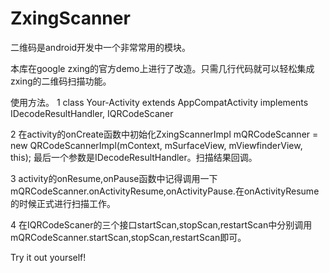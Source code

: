 # ZxingScanner
二维码是android开发中一个非常常用的模块。

本库在google zxing的官方demo上进行了改造。只需几行代码就可以轻松集成zxing的二维码扫描功能。

使用方法。
1 class Your-Activity extends AppCompatActivity implements IDecodeResultHandler, IQRCodeScaner

2 在activity的onCreate函数中初始化ZxingScannerImpl
  mQRCodeScanner = new QRCodeScannerImpl(mContext, mSurfaceView, mViewfinderView, this);
  最后一个参数是IDecodeResultHandler。扫描结果回调。
  
3 activity的onResume,onPause函数中记得调用一下mQRCodeScanner.onActivityResume,onActivityPause.在onActivityResume的时候正式进行扫描工作。

4 在IQRCodeScaner的三个接口startScan,stopScan,restartScan中分别调用mQRCodeScanner.startScan,stopScan,restartScan即可。

Try it out yourself!


